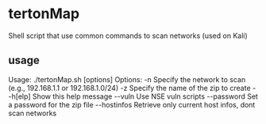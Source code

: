 # tertonMap
Shell script that use common commands to scan networks (used on Kali)

## usage
Usage: ./tertonMap.sh [options]
Options:
  -n <network>         Specify the network to scan (e.g., 192.168.1.1 or 192.168.1.0/24)
  -z <zip>             Specify the name of the zip to create
  --h[elp]             Show this help message
  --vuln               Use NSE vuln scripts
  --password           Set a password for the zip file
  --hostinfos          Retrieve only current host infos, dont scan networks


